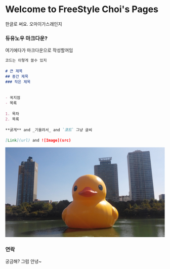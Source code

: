 Welcome to FreeStyle Choi's Pages
=============================


한글로 써요. 오마이가스래인지

### 듀유노우 마크다운?

여기에다가 마크다운으로 작성할꺼임

```markdown
코드는 이렇게 쓸수 있지

# 큰 제목
## 중간 제목
### 작은 제목


- 꼭지점
- 목록

1. 목차
2. 목록

**굵게** and _기울려서_ and `코드` 그냥 글씨

[Link](url) and ![Image](src)
```


![Image](.\images\duck.jpg)




### 연락

궁금해? 그럼 안녕~
